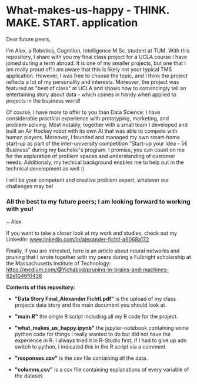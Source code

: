 # What-makes-us-happy - THINK. MAKE. START. application

Dear future peers,

I'm Alex, a Robotics, Cognition, Intelligence M.Sc. student at TUM. With this repository, I share with you my final class project for a UCLA course I have joined during a term abroad. It is one of my smaller projects, but one that I am really proud of! I am aware that this is likely not your typical TMS application. However, I was free to choose the topic, and I think the project reflects a lot of my personality and interests. Moreover, the project was featured as "best of class" at UCLA and shows how to convincingly tell an entertaining story about data - which comes in handy when applied to projects in the business world! 

Of course, I have more to offer to you than Data Science: I have considerable practical experience with prototyping, marketing, and problem-solving. Most notably, together with a small team I developed and built an Air Hockey robot with its own AI that was able to compete with human players. Moreover, I founded and managed my own smart-home start-up as part of the inter-university competition "Start-up your Idea - 5€ Business" during my bachelor's program. I promise, you can count on me for the exploration of problem spaces and understanding of customer needs. Additionaly, my techical background enables me to help out in the technical development as well :)

I will be your competent and creative problem expert, whatever our challenges may be!

### All the best to my future peers; I am looking forward to working with you!

~ Alex

If you want to take a closer look at my work and studies, check out my LinkedIn: www.linkedin.com/in/alexander-fichtl-a6068a172

Finally, if you are intrested, here is an article about neural networks and pruning that I wrote together with my peers during a Fulbright scholarship at the Massachusetts Institute of Technology: https://medium.com/@Yichabod/pruning-in-brains-and-machines-62e1046f0438

**Contents of this repository:**

- **"Data Story Final_Alexander Fichtl.pdf"** is the upload of my class projects data story and the main document you should look at.

- **"main.R"**	the single R script including all my R code for the project.

- **"what_makes_us_happy.ipynb"** the jupyter-notebook containing some python code for things I really wanted to do but did not have the experience in R. I always tried it in R-Studio first, if I had to give up adn switch to python, I indicated this in the R script via a comment.

- **"responses.csv"**	is the csv file containing all the data.

- **"columns.csv"**	is a csv file containing explanations of every variable of the dataset.
